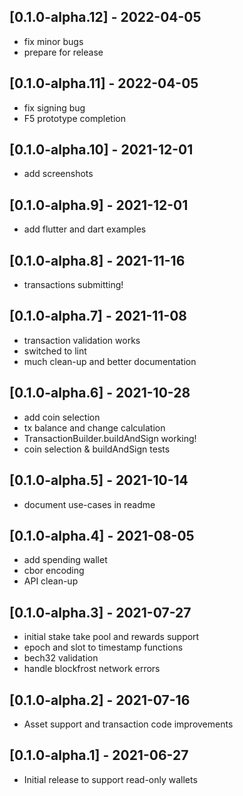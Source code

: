## [0.1.0-alpha.12] - 2022-04-05

* fix minor bugs
* prepare for release

## [0.1.0-alpha.11] - 2022-04-05

* fix signing bug
* F5 prototype completion

## [0.1.0-alpha.10] - 2021-12-01

* add screenshots

## [0.1.0-alpha.9] - 2021-12-01

* add flutter and dart examples

## [0.1.0-alpha.8] - 2021-11-16

* transactions submitting!

## [0.1.0-alpha.7] - 2021-11-08

* transaction validation works 
* switched to lint
* much clean-up and better documentation

## [0.1.0-alpha.6] - 2021-10-28

* add coin selection 
* tx balance and change calculation
* TransactionBuilder.buildAndSign working!
* coin selection & buildAndSign tests

## [0.1.0-alpha.5] - 2021-10-14

* document use-cases in readme

## [0.1.0-alpha.4] - 2021-08-05

* add spending wallet
* cbor encoding
* API clean-up

## [0.1.0-alpha.3] - 2021-07-27

* initial stake take pool and rewards support
* epoch and slot to timestamp functions
* bech32 validation
* handle blockfrost network errors

## [0.1.0-alpha.2] - 2021-07-16

* Asset support and transaction code improvements

## [0.1.0-alpha.1] - 2021-06-27

* Initial release to support read-only wallets
